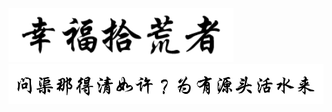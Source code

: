 <!-- <img  src='img/logo.jpeg' width="100" alt="logo"><br/> -->
<img  src='img/xf.png' width="360" alt="logo">
<br/>
<img  src='img/wjndqrx.png' width="600" alt="logo">

<!-- -   基本知识总结
-   开发工具总结
-   开发规范完善
-   日常开发手册 -->

<!-- [前端汇总](/web/)
[工具集合](/tool/)
[js 知识](/tool/)
[进阶知识](/tool/)
[GitHub](https://github.com/Silence520/doc)
 -->
<!-- 背景色 -->
<!-- ![color](#f0f0f0) -->
